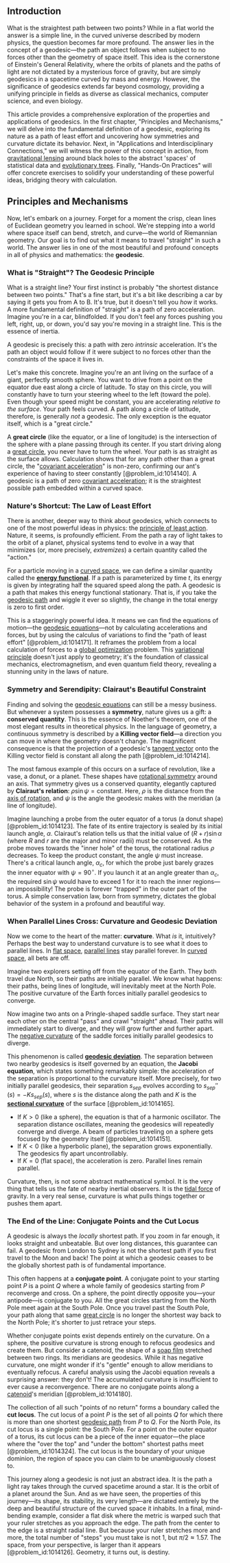 ## Introduction
What is the straightest path between two points? While in a flat world the answer is a simple line, in the curved universe described by modern physics, the question becomes far more profound. The answer lies in the concept of a geodesic—the path an object follows when subject to no forces other than the geometry of space itself. This idea is the cornerstone of Einstein's General Relativity, where the orbits of planets and the paths of light are not dictated by a mysterious force of gravity, but are simply geodesics in a spacetime curved by mass and energy. However, the significance of geodesics extends far beyond cosmology, providing a unifying principle in fields as diverse as classical mechanics, computer science, and even biology.

This article provides a comprehensive exploration of the properties and applications of geodesics. In the first chapter, "Principles and Mechanisms," we will delve into the fundamental definition of a geodesic, exploring its nature as a path of least effort and uncovering how symmetries and curvature dictate its behavior. Next, in "Applications and Interdisciplinary Connections," we will witness the power of this concept in action, from [gravitational lensing](@article_id:158506) around black holes to the abstract 'spaces' of statistical data and [evolutionary trees](@article_id:176176). Finally, "Hands-On Practices" will offer concrete exercises to solidify your understanding of these powerful ideas, bridging theory with calculation.

## Principles and Mechanisms

Now, let's embark on a journey. Forget for a moment the crisp, clean lines of Euclidean geometry you learned in school. We're stepping into a world where space itself can bend, stretch, and curve—the world of Riemannian geometry. Our goal is to find out what it means to travel "straight" in such a world. The answer lies in one of the most beautiful and profound concepts in all of physics and mathematics: the **geodesic**.

### What is "Straight"? The Geodesic Principle

What is a straight line? Your first instinct is probably "the shortest distance between two points." That's a fine start, but it's a bit like describing a car by saying it gets you from A to B. It's true, but it doesn't tell you *how* it works. A more fundamental definition of "straight" is a path of zero acceleration. Imagine you're in a car, blindfolded. If you don't feel any forces pushing you left, right, up, or down, you'd say you're moving in a straight line. This is the essence of inertia.

A geodesic is precisely this: a path with zero *intrinsic* acceleration. It's the path an object would follow if it were subject to no forces other than the constraints of the space it lives in.

Let's make this concrete. Imagine you're an ant living on the surface of a giant, perfectly smooth sphere. You want to drive from a point on the equator due east along a circle of latitude. To stay on this circle, you will constantly have to turn your steering wheel to the left (toward the pole). Even though your speed might be constant, you are accelerating *relative to the surface*. Your path feels curved. A path along a circle of latitude, therefore, is generally *not* a geodesic. The only exception is the equator itself, which is a "great circle."

A **great circle** (like the equator, or a line of longitude) is the intersection of the sphere with a plane passing through its center. If you start driving along a [great circle](@article_id:268476), you never have to turn the wheel. Your path is as straight as the surface allows. Calculation shows that for any path other than a great circle, the "[covariant acceleration](@article_id:173730)" is non-zero, confirming our ant's experience of having to steer constantly [@problem_id:1014140]. A geodesic is a path of zero [covariant acceleration](@article_id:173730); it is the straightest possible path embedded within a curved space.

### Nature's Shortcut: The Law of Least Effort

There is another, deeper way to think about geodesics, which connects to one of the most powerful ideas in physics: the [principle of least action](@article_id:138427). Nature, it seems, is profoundly efficient. From the path a ray of light takes to the orbit of a planet, physical systems tend to evolve in a way that minimizes (or, more precisely, *extremizes*) a certain quantity called the "action."

For a particle moving in a [curved space](@article_id:157539), we can define a similar quantity called the **[energy functional](@article_id:169817)**. If a path is parameterized by time $t$, its energy is given by integrating half the squared speed along the path. A geodesic is a path that makes this energy functional stationary. That is, if you take the [geodesic path](@article_id:263610) and wiggle it ever so slightly, the change in the total energy is zero to first order.

This is a staggeringly powerful idea. It means we can find the equations of motion—the [geodesic equations](@article_id:263855)—not by calculating accelerations and forces, but by using the calculus of variations to find the "path of least effort" [@problem_id:1014171]. It reframes the problem from a local calculation of forces to a [global optimization](@article_id:633966) problem. This [variational principle](@article_id:144724) doesn't just apply to geometry; it's the foundation of classical mechanics, electromagnetism, and even quantum field theory, revealing a stunning unity in the laws of nature.

### Symmetry and Serendipity: Clairaut's Beautiful Constraint

Finding and solving the [geodesic equations](@article_id:263855) can still be a messy business. But whenever a system possesses a **symmetry**, nature gives us a gift: a **conserved quantity**. This is the essence of Noether's theorem, one of the most elegant results in theoretical physics. In the language of geometry, a continuous symmetry is described by a **Killing vector field**—a direction you can move in where the geometry doesn't change. The magnificent consequence is that the projection of a geodesic's [tangent vector](@article_id:264342) onto the Killing vector field is constant all along the path [@problem_id:1014214].

The most famous example of this occurs on a surface of revolution, like a vase, a donut, or a planet. These shapes have [rotational symmetry](@article_id:136583) around an axis. That symmetry gives us a conserved quantity, elegantly captured by **Clairaut's relation**: $\rho \sin\psi = \text{constant}$. Here, $\rho$ is the distance from the [axis of rotation](@article_id:186600), and $\psi$ is the angle the geodesic makes with the meridian (a line of longitude).

Imagine launching a probe from the outer equator of a torus (a donut shape) [@problem_id:1014123]. The fate of its entire trajectory is sealed by its initial launch angle, $\alpha$. Clairaut's relation tells us that the initial value of $(R+r)\sin\alpha$ (where $R$ and $r$ are the major and minor radii) must be conserved. As the probe moves towards the "inner hole" of the torus, the rotational radius $\rho$ decreases. To keep the product constant, the angle $\psi$ must increase. There's a critical launch angle, $\alpha_c$, for which the probe just barely grazes the inner equator with $\psi = 90^\circ$. If you launch it at an angle greater than $\alpha_c$, the required $\sin\psi$ would have to exceed 1 for it to reach the inner regions—an impossibility! The probe is forever "trapped" in the outer part of the torus. A simple conservation law, born from symmetry, dictates the global behavior of the system in a profound and beautiful way.

### When Parallel Lines Cross: Curvature and Geodesic Deviation

Now we come to the heart of the matter: **curvature**. What *is* it, intuitively? Perhaps the best way to understand curvature is to see what it does to parallel lines. In [flat space](@article_id:204124), [parallel lines](@article_id:168513) stay parallel forever. In [curved space](@article_id:157539), all bets are off.

Imagine two explorers setting off from the equator of the Earth. They both travel due North, so their paths are initially parallel. We know what happens: their paths, being lines of longitude, will inevitably meet at the North Pole. The positive curvature of the Earth forces initially parallel geodesics to converge.

Now imagine two ants on a Pringle-shaped saddle surface. They start near each other on the central "pass" and crawl "straight" ahead. Their paths will immediately start to diverge, and they will grow further and further apart. The [negative curvature](@article_id:158841) of the saddle forces initially parallel geodesics to diverge.

This phenomenon is called **[geodesic deviation](@article_id:159578)**. The separation between two nearby geodesics is itself governed by an equation, the **Jacobi equation**, which states something remarkably simple: the acceleration of the separation is proportional to the curvature itself. More precisely, for two initially parallel geodesics, their separation $s_{sep}$ evolves according to $s_{sep}''(s) = -K s_{sep}(s)$, where $s$ is the distance along the path and $K$ is the **[sectional curvature](@article_id:159244)** of the surface [@problem_id:1014165].

-   If $K > 0$ (like a sphere), the equation is that of a harmonic oscillator. The separation distance oscillates, meaning the geodesics will repeatedly converge and diverge. A beam of particles traveling on a sphere gets focused by the geometry itself [@problem_id:1014151].
-   If $K < 0$ (like a hyperbolic plane), the separation grows exponentially. The geodesics fly apart uncontrollably.
-   If $K=0$ (flat space), the acceleration is zero. Parallel lines remain parallel.

Curvature, then, is not some abstract mathematical symbol. It is the very thing that tells us the fate of nearby inertial observers. It is the [tidal force](@article_id:195896) of gravity. In a very real sense, curvature is what pulls things together or pushes them apart.

### The End of the Line: Conjugate Points and the Cut Locus

A geodesic is always the *locally* shortest path. If you zoom in far enough, it looks straight and unbeatable. But over long distances, this guarantee can fail. A geodesic from London to Sydney is not the shortest path if you first travel to the Moon and back! The point at which a geodesic ceases to be the globally shortest path is of fundamental importance.

This often happens at a **conjugate point**. A conjugate point to your starting point $P$ is a point $Q$ where a whole family of geodesics starting from $P$ reconverge and cross. On a sphere, the point directly opposite you—your antipode—is conjugate to you. All the great circles starting from the North Pole meet again at the South Pole. Once you travel past the South Pole, your path along that same [great circle](@article_id:268476) is no longer the shortest way back to the North Pole; it's shorter to just retrace your steps.

Whether conjugate points exist depends entirely on the curvature. On a sphere, the positive curvature is strong enough to refocus geodesics and create them. But consider a catenoid, the shape of a [soap film](@article_id:267134) stretched between two rings. Its meridians are geodesics. While it has negative curvature, one might wonder if it's "gentle" enough to allow meridians to eventually refocus. A careful analysis using the Jacobi equation reveals a surprising answer: they don't! The accumulated curvature is insufficient to ever cause a reconvergence. There are no conjugate points along a [catenoid](@article_id:271133)'s meridian [@problem_id:1014180].

The collection of all such "points of no return" forms a boundary called the **cut locus**. The cut locus of a point $P$ is the set of all points $Q$ for which there is more than one shortest [geodesic path](@article_id:263610) from $P$ to $Q$. For the North Pole, its cut locus is a single point: the South Pole. For a point on the outer equator of a torus, its cut locus can be a piece of the inner equator—the place where the "over the top" and "under the bottom" shortest paths meet [@problem_id:1014324]. The cut locus is the boundary of your unique dominion, the region of space you can claim to be unambiguously closest to.

This journey along a geodesic is not just an abstract idea. It is the path a light ray takes through the curved spacetime around a star. It is the orbit of a planet around the Sun. And as we have seen, the properties of this journey—its shape, its stability, its very length—are dictated entirely by the deep and beautiful structure of the curved space it inhabits. In a final, mind-bending example, consider a flat disk where the metric is warped such that your ruler stretches as you approach the edge. The path from the center to the edge is a straight radial line. But because your ruler stretches more and more, the total number of "steps" you must take is not 1, but $\pi/2 \approx 1.57$. The space, from your perspective, is larger than it appears [@problem_id:1014126]. Geometry, it turns out, is destiny.